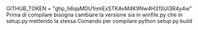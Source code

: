 GITHUB_TOKEN = "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" 
Prima di compilare bisogna cambiare la versione sia in winfile.py che in setup.py mettendo la stessa
Comando per compilare   python setup.py build
